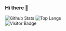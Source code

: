 ### Hi there 👋

![Github Stats](https://github-readme-stats.vercel.app/api?username=cristisocaci&include_all_commits=true&count_private=true&show_icons=true&line_height=20&title_color=FFFFFF&icon_color=FFFFFF&text_color=FFFFFF&bg_color=0D1117)
![Top Langs](https://github-readme-stats.vercel.app/api/top-langs/?username=cristisocaci&hide=TeX&layout=compact&count_private=true&bg_color=0D1117&text_color=FFFFFF&title_color=FFFFFF)
<br>
![Visitor Badge](https://visitor-badge.laobi.icu/badge?page_id=cristisocaci.cristisocaci)


<!--
**cristisocaci/cristisocaci** is a ✨ _special_ ✨ repository because its `README.md` (this file) appears on your GitHub profile.

Here are some ideas to get you started:

- 🔭 I’m currently working on ...
- 🌱 I’m currently learning ...
- 👯 I’m looking to collaborate on ...
- 🤔 I’m looking for help with ...
- 💬 Ask me about ...
- 📫 How to reach me: ...
- 😄 Pronouns: ...
- ⚡ Fun fact: ...
-->
